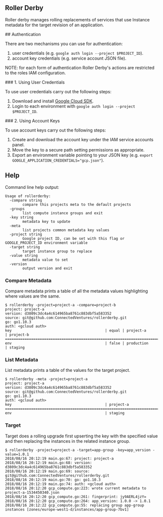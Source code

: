 ## Roller Derby

Roller derby manages rolling replacements of services that use Instance metadata
for the target revision of an application.


## Authentication

There are two mechanisms you can use for authentication:

 1. user credentials (e.g. `google auth login --project $PROJECT_ID`).
 2. account key credentials (e.g. service account JSON file).

NOTE: for each form of authentication Roller Derby's actions are restricted to
the roles IAM configuration.


### 1. Using User Credentials

To use user credentials carry out the following steps:

 1. Download and install [Google Cloud SDK](https://cloud.google.com/sdk/).
 2. Login to each environment with `google auth login --project $PROJECT_ID`.


### 2. Using Account Keys

To use account keys carry out the following steps:

 1. Create and download the account key under the IAM service accounts panel.
 2. Move the key to a secure path setting permissions as appropriate.
 3. Export an environment variable pointing to your JSON key
    (e.g. `export GOOGLE_APPLICATION_CREDENTIALS="gcp.json"`).


## Help

Command line help output:

```
Usage of rollerderby:
  -compare string
    	compare this projects meta to the default projects
  -groups
    	list compute instance groups and exit
  -key string
    	metadata key to update
  -meta
    	list projects common metadata key values
  -project string
    	Google project ID, can be set with this flag or GOOGLE_PROJECT_ID environment variable
  -target string
    	target instance group to replace
  -value string
    	metadata value to set
  -version
    	output version and exit
```

### Compare Metadata

Compare metadata prints a table of all the metadata values highlighting where
values are the same.

```
$ rollerderby -project=project-a -compare=project-b
project: project-a
version: d3809c3dc4a4c614965ba8761c883dbf5a583352
source: git@github.com:ConnectedVentures/rollerderby.git
go: go1.10.3
auth: <gcloud auth>
key                                           | equal | project-a                 | project-b
=============================================================================================================
env                                           | false | production                | staging
```

### List Metadata

List metadata prints a table of the values for the target project.

```
$ rollerderby -meta -project=project-a
project: project-a
version: d3809c3dc4a4c614965ba8761c883dbf5a583352
source: git@github.com:ConnectedVentures/rollerderby.git
go: go1.10.3
auth: <gcloud auth>
key                                           | project-a
==============================================================================
env                                           | staging
```

### Target

Target does a rolling upgrade first upserting the key with the specified value
and then replacing the instances in the related instance group.

```
$ rollerderby -project=project-a -target=app-group -key=app_version -value=1.0.1
2018/08/16 20:12:19 main.go:67: project: project-a
2018/08/16 20:12:19 main.go:68: version: d3809c3dc4a4c614965ba8761c883dbf5a583352
2018/08/16 20:12:19 main.go:69: source: git@github.com:ConnectedVentures/rollerderby.git
2018/08/16 20:12:19 main.go:70: go: go1.10.3
2018/08/16 20:12:19 main.go:74: auth: <gcloud auth>
2018/08/16 20:12:20 gcp_compute.go:223: wrote current metadata to project-a-1534450340.json
2018/08/16 20:12:20 gcp_compute.go:261: fingerprint: jy9AERL4jzY=
2018/08/16 20:12:20 gcp_compute.go:264: app_version: 1.0.0 -> 1.0.1
2018/08/16 20:12:22 gcp_compute.go:55: replacing group app-group instances [zones/europe-west1-d/instances/app-group-7bv1]
```

